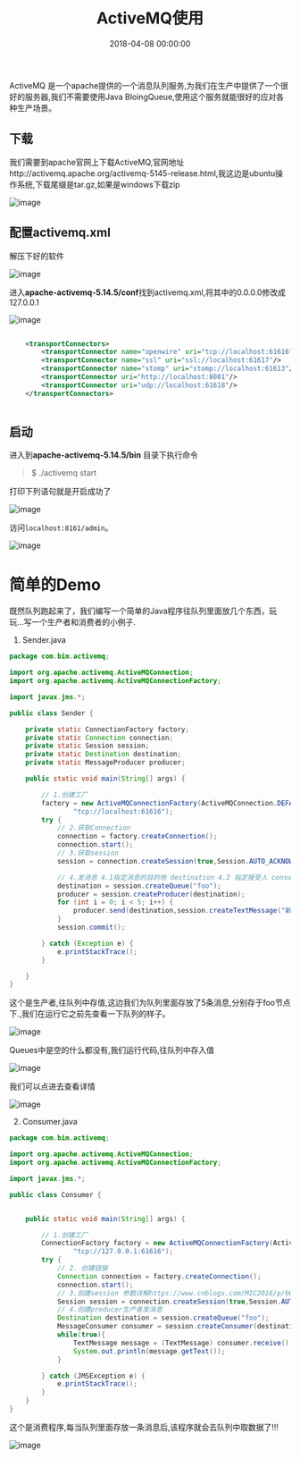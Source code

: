 ﻿---
layout: post
title: ActiveMQ使用

date: 2018-04-08 00:00:00
categories: 后端
tags: ActiveMQ
---

ActiveMQ 是一个apache提供的一个消息队列服务,为我们在生产中提供了一个很好的服务器,我们不需要使用Java BloingQueue,使用这个服务就能很好的应对各种生产场景。

## 下载

我们需要到apache官网上下载ActiveMQ,官网地址http://activemq.apache.org/activemq-5145-release.html,我这边是ubuntu操作系统,下载尾缀是tar.gz,如果是windows下载zip

![image](https://i.loli.net/2019/06/30/5d18573c6f73531010.jpg)

## 配置activemq.xml

解压下好的软件

![image](https://i.loli.net/2019/06/30/5d18573d5b33810262.jpg)

进入**apache-activemq-5.14.5/conf**找到activemq.xml,将其中的0.0.0.0修改成127.0.0.1

![image](https://i.loli.net/2019/06/30/5d18573f8697036062.jpg)
```xml

    <transportConnectors>
		<transportConnector name="openwire" uri="tcp://localhost:61616"/>
		<transportConnector name="ssl" uri="ssl://localhost:61617"/>
		<transportConnector name="stomp" uri="stomp://localhost:61613"/>
		<transportConnector uri="http://localhost:8081"/>
		<transportConnector uri="udp://localhost:61618"/>
	</transportConnectors> 
	
```

## 启动

进入到**apache-activemq-5.14.5/bin** 目录下执行命令

> $ ./activemq start

打印下列语句就是开启成功了

![image](https://i.loli.net/2019/06/30/5d1857421c3e810459.jpg)

访问`localhost:8161/admin`。

![image](https://i.loli.net/2019/06/30/5d18574c306a861239.jpg)

# 简单的Demo

既然队列跑起来了，我们编写一个简单的Java程序往队列里面放几个东西，玩玩...写一个生产者和消费者的小例子.

1. Sender.java
```java
package com.bim.activemq;

import org.apache.activemq.ActiveMQConnection;
import org.apache.activemq.ActiveMQConnectionFactory;

import javax.jms.*;

public class Sender {

    private static ConnectionFactory factory;
    private static Connection connection;
    private static Session session;
    private static Destination destination;
    private static MessageProducer producer;

    public static void main(String[] args) {

        // 1.创建工厂
        factory = new ActiveMQConnectionFactory(ActiveMQConnection.DEFAULT_USER,ActiveMQConnection.DEFAULT_PASSWORD,
                "tcp://localhost:61616");
        try {
            // 2.获取Connection
            connection = factory.createConnection();
            connection.start();
            // 3.获取session
            session = connection.createSession(true,Session.AUTO_ACKNOWLEDGE);

            // 4.发消息 4.1指定消息的目的地 destination 4.2 指定接受人 consumer
            destination = session.createQueue("foo");
            producer = session.createProducer(destination);
            for (int i = 0; i < 5; i++) {
                producer.send(destination,session.createTextMessage("新消息" + i));
            }
            session.commit();

        } catch (Exception e) {
            e.printStackTrace();
        }

    }
}
```

这个是生产者,往队列中存值,这边我们为队列里面存放了5条消息,分别存于foo节点下.,我们在运行它之前先查看一下队列的样子。

![image](https://i.loli.net/2019/06/30/5d18574e01f1742873.jpg)

Queues中是空的什么都没有,我们运行代码,往队列中存入值

![image](https://i.loli.net/2019/06/30/5d18574fb76e694502.jpg)

我们可以点进去查看详情

![image](https://i.loli.net/2019/06/30/5d185756861cb94470.jpg)

2. Consumer.java
```java
package com.bim.activemq;

import org.apache.activemq.ActiveMQConnection;
import org.apache.activemq.ActiveMQConnectionFactory;

import javax.jms.*;

public class Consumer {


    public static void main(String[] args) {

        // 1.创建工厂
        ConnectionFactory factory = new ActiveMQConnectionFactory(ActiveMQConnection.DEFAULT_USER, ActiveMQConnection.DEFAULT_PASSWORD,
                "tcp://127.0.0.1:61616");
        try {
            // 2. 创建链接
            Connection connection = factory.createConnection();
            connection.start();
            // 3.创建session 参数详解https://www.cnblogs.com/MIC2016/p/6086321.html
            Session session = connection.createSession(true,Session.AUTO_ACKNOWLEDGE);
            // 4.创建producer生产者发消息
            Destination destination = session.createQueue("foo");
            MessageConsumer consumer = session.createConsumer(destination);
            while(true){
                TextMessage message = (TextMessage) consumer.receive();
                System.out.println(message.getText());
            }

        } catch (JMSException e) {
            e.printStackTrace();
        }
    }
}
```

这个是消费程序,每当队列里面存放一条消息后,该程序就会去队列中取数据了!!!

![image](https://i.loli.net/2019/06/30/5d18575b6408923970.jpg)